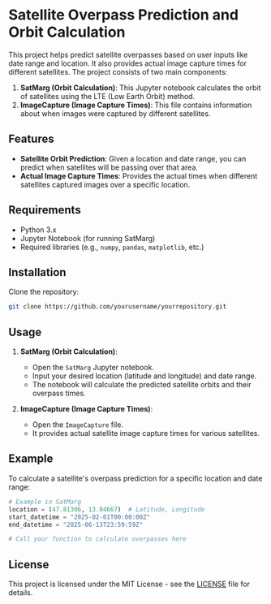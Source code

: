 
# Satellite Overpass Prediction and Orbit Calculation

This project helps predict satellite overpasses based on user inputs like date range and location. It also provides actual image capture times for different satellites. The project consists of two main components:

1. **SatMarg (Orbit Calculation)**: This Jupyter notebook calculates the orbit of satellites using the LTE (Low Earth Orbit) method.
2. **ImageCapture (Image Capture Times)**: This file contains information about when images were captured by different satellites.

## Features

- **Satellite Orbit Prediction**: Given a location and date range, you can predict when satellites will be passing over that area.
- **Actual Image Capture Times**: Provides the actual times when different satellites captured images over a specific location.
  
## Requirements

- Python 3.x
- Jupyter Notebook (for running SatMarg)
- Required libraries (e.g., `numpy`, `pandas`, `matplotlib`, etc.)

## Installation

Clone the repository:

```bash
git clone https://github.com/yourusername/yourrepository.git
```

## Usage

1. **SatMarg (Orbit Calculation)**:
   - Open the `SatMarg` Jupyter notebook.
   - Input your desired location (latitude and longitude) and date range.
   - The notebook will calculate the predicted satellite orbits and their overpass times.

2. **ImageCapture (Image Capture Times)**:
   - Open the `ImageCapture` file.
   - It provides actual satellite image capture times for various satellites.

## Example

To calculate a satellite's overpass prediction for a specific location and date range:

```python
# Example in SatMarg
location = (47.81306, 13.04667)  # Latitude, Longitude
start_datetime = "2025-02-01T00:00:00Z"
end_datetime = "2025-06-13T23:59:59Z"

# Call your function to calculate overpasses here
```

## License

This project is licensed under the MIT License - see the [LICENSE](LICENSE) file for details.
